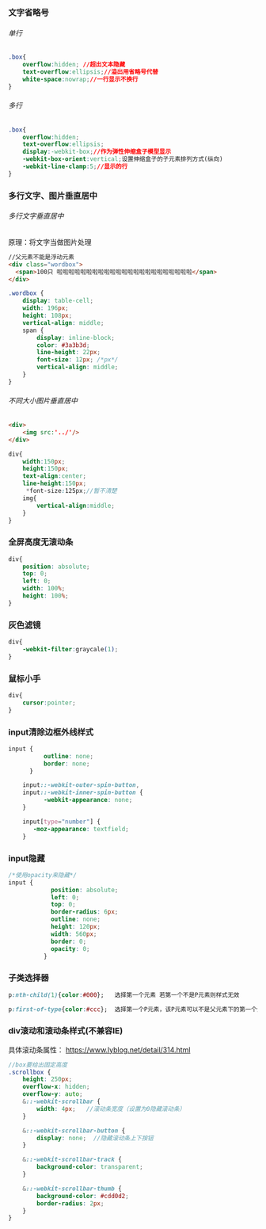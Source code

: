 ### 文字省略号

###### 单行

```css
.box{
    overflow:hidden; //超出文本隐藏
    text-overflow:ellipsis;//溢出用省略号代替
    white-space:nowrap;//一行显示不换行
}
```

###### 多行

```css
.box{
    overflow:hidden;
    text-overflow:ellipsis;
    display:-webkit-box;//作为弹性伸缩盒子模型显示
    -webkit-box-orient:vertical;设置伸缩盒子的子元素排列方式(纵向)
    -webkit-line-clamp:5;//显示的行
}
```







### 多行文字、图片垂直居中

###### 多行文字垂直居中

原理：将文字当做图片处理

```html
//父元素不能是浮动元素
<div class="wordbox">
  <span>100只 啦啦啦啦啦啦啦啦啦啦啦啦啦啦啦啦啦啦啦啦啦啦啦</span>
</div>
```



```scss
.wordbox {
    display: table-cell;
    width: 196px;
    height: 108px;
    vertical-align: middle;
    span {
        display: inline-block;
        color: #3a3b3d;
        line-height: 22px;
        font-size: 12px; /*px*/
        vertical-align: middle;
    }
}
```



###### 不同大小图片垂直居中

```html
<div>
    <img src:'../'/>
</div>
```

```scss
div{
    width:150px; 
    height:150px; 
    text-align:center; 
    line-height:150px;
     *font-size:125px;//暂不清楚
    img{
        vertical-align:middle;
    }
}
```









### 全屏高度无滚动条

```scss
div{
    position: absolute;
    top: 0;
    left: 0;
    width: 100%;
    height: 100%;
}
```







###	灰色滤镜

```css
div{
    -webkit-filter:graycale(1);
}
```



### 鼠标小手

```css
div{
	cursor:pointer;
}
```



### input清除边框外线样式

```css
input {
          outline: none; 
          border: none;
      }

    input::-webkit-outer-spin-button,
    input::-webkit-inner-spin-button {
          -webkit-appearance: none;
    }

    input[type="number"] {
       -moz-appearance: textfield;
    }
```

### input隐藏

```css
/*使用opacity来隐藏*/
input {
            position: absolute;
            left: 0;
            top: 0;
            border-radius: 6px;
            outline: none;
            height: 120px;
            width: 560px;
            border: 0;
            opacity: 0;
          }
```





### 子类选择器

```css
p:nth-child(1){color:#000};   选择第一个元素 若第一个不是P元素则样式无效

p:first-of-type{color:#ccc};  选择第一个P元素，该P元素可以不是父元素下的第一个元素
```





### div滚动和滚动条样式(不兼容IE)

具体滚动条属性： https://www.lyblog.net/detail/314.html 

```scss
//box要给出固定高度
.scrollbox {  
    height: 250px;
    overflow-x: hidden;
    overflow-y: auto;
    &::-webkit-scrollbar {
        width: 4px;   //滚动条宽度（设置为0隐藏滚动条）
    }

    &::-webkit-scrollbar-button {
        display: none;  //隐藏滚动条上下按钮
    }

    &::-webkit-scrollbar-track {
        background-color: transparent; 
    }

    &::-webkit-scrollbar-thumb {
        background-color: #cdd0d2;
        border-radius: 2px;
    }
}
```


